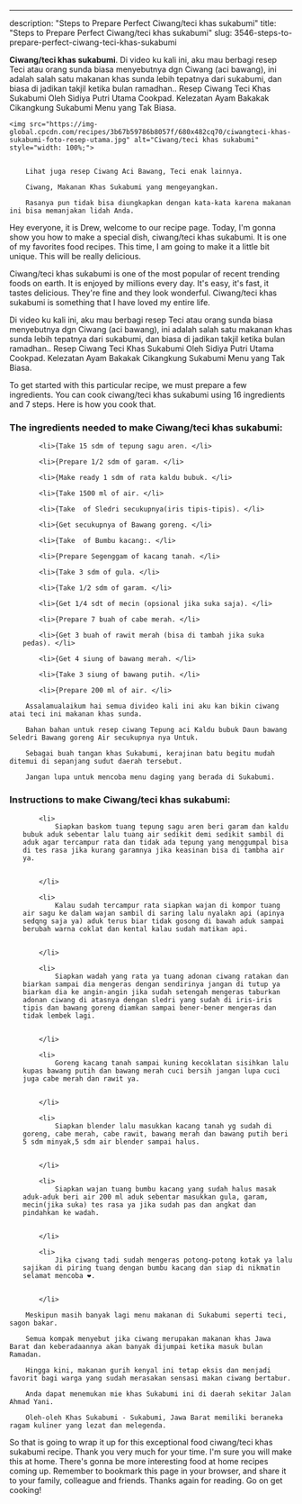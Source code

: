 ---
description: "Steps to Prepare Perfect Ciwang/teci khas sukabumi"
title: "Steps to Prepare Perfect Ciwang/teci khas sukabumi"
slug: 3546-steps-to-prepare-perfect-ciwang-teci-khas-sukabumi

<p>
	<strong>Ciwang/teci khas sukabumi</strong>. 
	Di video ku kali ini, aku mau berbagi resep Teci atau orang sunda biasa menyebutnya dgn Ciwang (aci bawang), ini adalah salah satu makanan khas sunda lebih tepatnya dari sukabumi, dan biasa di jadikan takjil ketika bulan ramadhan.. Resep Ciwang Teci Khas Sukabumi Oleh Sidiya Putri Utama Cookpad. Kelezatan Ayam Bakakak Cikangkung Sukabumi Menu yang Tak Biasa.
</p>
<p>
	
	<img src="https://img-global.cpcdn.com/recipes/3b67b59786b8057f/680x482cq70/ciwangteci-khas-sukabumi-foto-resep-utama.jpg" alt="Ciwang/teci khas sukabumi" style="width: 100%;">
	
	
		Lihat juga resep Ciwang Aci Bawang, Teci enak lainnya.
	
		Ciwang, Makanan Khas Sukabumi yang mengeyangkan.
	
		Rasanya pun tidak bisa diungkapkan dengan kata-kata karena makanan ini bisa memanjakan lidah Anda.
	
</p>
<p>
	Hey everyone, it is Drew, welcome to our recipe page. Today, I'm gonna show you how to make a special dish, ciwang/teci khas sukabumi. It is one of my favorites food recipes. This time, I am going to make it a little bit unique. This will be really delicious.
</p>
	
<p>
	Ciwang/teci khas sukabumi is one of the most popular of recent trending foods on earth. It is enjoyed by millions every day. It's easy, it's fast, it tastes delicious. They're fine and they look wonderful. Ciwang/teci khas sukabumi is something that I have loved my entire life.
</p>
<p>
	Di video ku kali ini, aku mau berbagi resep Teci atau orang sunda biasa menyebutnya dgn Ciwang (aci bawang), ini adalah salah satu makanan khas sunda lebih tepatnya dari sukabumi, dan biasa di jadikan takjil ketika bulan ramadhan.. Resep Ciwang Teci Khas Sukabumi Oleh Sidiya Putri Utama Cookpad. Kelezatan Ayam Bakakak Cikangkung Sukabumi Menu yang Tak Biasa.
</p>

<p>
To get started with this particular recipe, we must prepare a few ingredients. You can cook ciwang/teci khas sukabumi using 16 ingredients and 7 steps. Here is how you cook that.
</p>

<h3>The ingredients needed to make Ciwang/teci khas sukabumi:</h3>

<ol>
	
		<li>{Take 15 sdm of tepung sagu aren. </li>
	
		<li>{Prepare 1/2 sdm of garam. </li>
	
		<li>{Make ready 1 sdm of rata kaldu bubuk. </li>
	
		<li>{Take 1500 ml of air. </li>
	
		<li>{Take  of Sledri secukupnya(iris tipis-tipis). </li>
	
		<li>{Get secukupnya of Bawang goreng. </li>
	
		<li>{Take  of Bumbu kacang:. </li>
	
		<li>{Prepare Segenggam of kacang tanah. </li>
	
		<li>{Take 3 sdm of gula. </li>
	
		<li>{Take 1/2 sdm of garam. </li>
	
		<li>{Get 1/4 sdt of mecin (opsional jika suka saja). </li>
	
		<li>{Prepare 7 buah of cabe merah. </li>
	
		<li>{Get 3 buah of rawit merah (bisa di tambah jika suka pedas). </li>
	
		<li>{Get 4 siung of bawang merah. </li>
	
		<li>{Take 3 siung of bawang putih. </li>
	
		<li>{Prepare 200 ml of air. </li>
	
</ol>
<p>
	
		Assalamualaikum hai semua divideo kali ini aku kan bikin ciwang atai teci ini makanan khas sunda.
	
		Bahan bahan untuk resep ciwang Tepung aci Kaldu bubuk Daun bawang Seledri Bawang goreng Air secukupnya nya Untuk.
	
		Sebagai buah tangan khas Sukabumi, kerajinan batu begitu mudah ditemui di sepanjang sudut daerah tersebut.
	
		Jangan lupa untuk mencoba menu daging yang berada di Sukabumi.
	
</p>

<h3>Instructions to make Ciwang/teci khas sukabumi:</h3>

<ol>
	
		<li>
			Siapkan baskom tuang tepung sagu aren beri garam dan kaldu bubuk aduk sebentar lalu tuang air sedikit demi sedikit sambil di aduk agar tercampur rata dan tidak ada tepung yang menggumpal bisa di tes rasa jika kurang garamnya jika keasinan bisa di tambha air ya.
			
			
		</li>
	
		<li>
			Kalau sudah tercampur rata siapkan wajan di kompor tuang air sagu ke dalam wajan sambil di saring lalu nyalakn api (apinya sedqng saja ya) aduk terus biar tidak gosong di bawah aduk sampai berubah warna coklat dan kental kalau sudah matikan api.
			
			
		</li>
	
		<li>
			Siapkan wadah yang rata ya tuang adonan ciwang ratakan dan biarkan sampai dia mengeras dengan sendirinya jangan di tutup ya biarkan dia ke angin-angin jika sudah setengah mengeras taburkan adonan ciwang di atasnya dengan sledri yang sudah di iris-iris tipis dan bawang goreng diamkan sampai bener-bener mengeras dan tidak lembek lagi.
			
			
		</li>
	
		<li>
			Goreng kacang tanah sampai kuning kecoklatan sisihkan lalu kupas bawang putih dan bawang merah cuci bersih jangan lupa cuci juga cabe merah dan rawit ya.
			
			
		</li>
	
		<li>
			Siapkan blender lalu masukkan kacang tanah yg sudah di goreng, cabe merah, cabe rawit, bawang merah dan bawang putih beri 5 sdm minyak,5 sdm air blender sampai halus.
			
			
		</li>
	
		<li>
			Siapkan wajan tuang bumbu kacang yang sudah halus masak aduk-aduk beri air 200 ml aduk sebentar masukkan gula, garam, mecin(jika suka) tes rasa ya jika sudah pas dan angkat dan pindahkan ke wadah.
			
			
		</li>
	
		<li>
			Jika ciwang tadi sudah mengeras potong-potong kotak ya lalu sajikan di piring tuang dengan bumbu kacang dan siap di nikmatin selamat mencoba ❤.
			
			
		</li>
	
</ol>

<p>
	
		Meskipun masih banyak lagi menu makanan di Sukabumi seperti teci, sagon bakar.
	
		Semua kompak menyebut jika ciwang merupakan makanan khas Jawa Barat dan keberadaannya akan banyak dijumpai ketika masuk bulan Ramadan.
	
		Hingga kini, makanan gurih kenyal ini tetap eksis dan menjadi favorit bagi warga yang sudah merasakan sensasi makan ciwang bertabur.
	
		Anda dapat menemukan mie khas Sukabumi ini di daerah sekitar Jalan Ahmad Yani.
	
		Oleh-oleh Khas Sukabumi - Sukabumi, Jawa Barat memiliki beraneka ragam kuliner yang lezat dan melegenda.
	
</p>

<p>
	So that is going to wrap it up for this exceptional food ciwang/teci khas sukabumi recipe. Thank you very much for your time. I'm sure you will make this at home. There's gonna be more interesting food at home recipes coming up. Remember to bookmark this page in your browser, and share it to your family, colleague and friends. Thanks again for reading. Go on get cooking!
</p>
